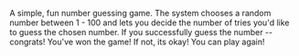 A simple, fun number guessing game. 
The system chooses a random number between 1 - 100 and lets you decide the number of tries you'd like to guess the chosen number. 
If you successfully guess the number -- congrats! You've won the game! 
If not, its okay! You can play again!
